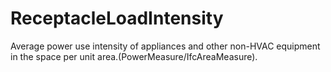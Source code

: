 ReceptacleLoadIntensity
=======================

Average power use intensity of appliances and other non-HVAC equipment in the space per unit area.(PowerMeasure/IfcAreaMeasure).

